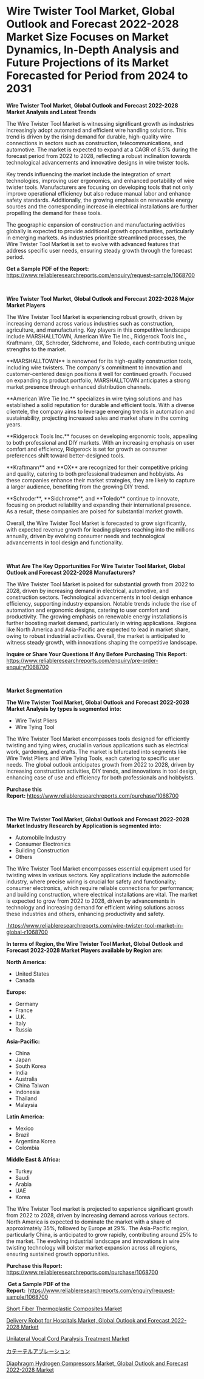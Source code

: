 <p><h1>Wire Twister Tool Market, Global Outlook and Forecast 2022-2028 Market Size Focuses on Market Dynamics, In-Depth Analysis and Future Projections of its Market Forecasted for Period from 2024 to 2031</h1></p><p><strong>Wire Twister Tool Market, Global Outlook and Forecast 2022-2028 Market Analysis and Latest Trends</strong></p>
<p><p>The Wire Twister Tool Market is witnessing significant growth as industries increasingly adopt automated and efficient wire handling solutions. This trend is driven by the rising demand for durable, high-quality wire connections in sectors such as construction, telecommunications, and automotive. The market is expected to expand at a CAGR of 8.5% during the forecast period from 2022 to 2028, reflecting a robust inclination towards technological advancements and innovative designs in wire twister tools.</p><p>Key trends influencing the market include the integration of smart technologies, improving user ergonomics, and enhanced portability of wire twister tools. Manufacturers are focusing on developing tools that not only improve operational efficiency but also reduce manual labor and enhance safety standards. Additionally, the growing emphasis on renewable energy sources and the corresponding increase in electrical installations are further propelling the demand for these tools.</p><p>The geographic expansion of construction and manufacturing activities globally is expected to provide additional growth opportunities, particularly in emerging markets. As industries prioritize streamlined processes, the Wire Twister Tool Market is set to evolve with advanced features that address specific user needs, ensuring steady growth through the forecast period.</p></p>
<p><strong>Get a Sample PDF of the Report:&nbsp;</strong> <a href="https://www.reliableresearchreports.com/enquiry/request-sample/1068700">https://www.reliableresearchreports.com/enquiry/request-sample/1068700</a></p>
<p>&nbsp;</p>
<p><strong>Wire Twister Tool Market, Global Outlook and Forecast 2022-2028 Major Market Players</strong></p>
<p><p>The Wire Twister Tool Market is experiencing robust growth, driven by increasing demand across various industries such as construction, agriculture, and manufacturing. Key players in this competitive landscape include MARSHALLTOWN, American Wire Tie Inc., Ridgerock Tools Inc., Kraftmann, OX, Schroder, Sidchrome, and Toledo, each contributing unique strengths to the market.</p><p>**MARSHALLTOWN** is renowned for its high-quality construction tools, including wire twisters. The company's commitment to innovation and customer-centered design positions it well for continued growth. Focused on expanding its product portfolio, MARSHALLTOWN anticipates a strong market presence through enhanced distribution channels.</p><p>**American Wire Tie Inc.** specializes in wire tying solutions and has established a solid reputation for durable and efficient tools. With a diverse clientele, the company aims to leverage emerging trends in automation and sustainability, projecting increased sales and market share in the coming years.</p><p>**Ridgerock Tools Inc.** focuses on developing ergonomic tools, appealing to both professional and DIY markets. With an increasing emphasis on user comfort and efficiency, Ridgerock is set for growth as consumer preferences shift toward better-designed tools.</p><p>**Kraftmann** and **OX** are recognized for their competitive pricing and quality, catering to both professional tradesmen and hobbyists. As these companies enhance their market strategies, they are likely to capture a larger audience, benefiting from the growing DIY trend.</p><p>**Schroder**, **Sidchrome**, and **Toledo** continue to innovate, focusing on product reliability and expanding their international presence. As a result, these companies are poised for substantial market growth.</p><p>Overall, the Wire Twister Tool Market is forecasted to grow significantly, with expected revenue growth for leading players reaching into the millions annually, driven by evolving consumer needs and technological advancements in tool design and functionality.</p></p>
<p>&nbsp;</p>
<p><strong>What Are The Key Opportunities For Wire Twister Tool Market, Global Outlook and Forecast 2022-2028 Manufacturers?</strong></p>
<p><p>The Wire Twister Tool Market is poised for substantial growth from 2022 to 2028, driven by increasing demand in electrical, automotive, and construction sectors. Technological advancements in tool design enhance efficiency, supporting industry expansion. Notable trends include the rise of automation and ergonomic designs, catering to user comfort and productivity. The growing emphasis on renewable energy installations is further boosting market demand, particularly in wiring applications. Regions like North America and Asia-Pacific are expected to lead in market share, owing to robust industrial activities. Overall, the market is anticipated to witness steady growth, with innovations shaping the competitive landscape.</p></p>
<p><strong>Inquire or Share Your Questions If Any Before Purchasing This Report:</strong> <a href="https://www.reliableresearchreports.com/enquiry/pre-order-enquiry/1068700">https://www.reliableresearchreports.com/enquiry/pre-order-enquiry/1068700</a></p>
<p>&nbsp;</p>
<p><strong>Market Segmentation</strong></p>
<p><strong>The Wire Twister Tool Market, Global Outlook and Forecast 2022-2028 Market Analysis by types is segmented into:</strong></p>
<p><ul><li>Wire Twist Pliers</li><li>Wire Tying Tool</li></ul></p>
<p><p>The Wire Twister Tool Market encompasses tools designed for efficiently twisting and tying wires, crucial in various applications such as electrical work, gardening, and crafts. The market is bifurcated into segments like Wire Twist Pliers and Wire Tying Tools, each catering to specific user needs. The global outlook anticipates growth from 2022 to 2028, driven by increasing construction activities, DIY trends, and innovations in tool design, enhancing ease of use and efficiency for both professionals and hobbyists.</p></p>
<p><strong>Purchase this Report:&nbsp;</strong><a href="https://www.reliableresearchreports.com/purchase/1068700">https://www.reliableresearchreports.com/purchase/1068700</a></p>
<p>&nbsp;</p>
<p><strong>The Wire Twister Tool Market, Global Outlook and Forecast 2022-2028 Market Industry Research by Application is segmented into:</strong></p>
<p><ul><li>Automobile Industry</li><li>Consumer Electronics</li><li>Building Construction</li><li>Others</li></ul></p>
<p><p>The Wire Twister Tool Market encompasses essential equipment used for twisting wires in various sectors. Key applications include the automobile industry, where precise wiring is crucial for safety and functionality; consumer electronics, which require reliable connections for performance; and building construction, where electrical installations are vital. The market is expected to grow from 2022 to 2028, driven by advancements in technology and increasing demand for efficient wiring solutions across these industries and others, enhancing productivity and safety.</p></p>
<p><a href="https://www.reliableresearchreports.com/wire-twister-tool-market-in-global-r1068700">&nbsp;https://www.reliableresearchreports.com/wire-twister-tool-market-in-global-r1068700</a></p>
<p><strong>In terms of Region, the Wire Twister Tool Market, Global Outlook and Forecast 2022-2028 Market Players available by Region are:</strong></p>
<p>
    <p> <strong> North America: </strong>
        <ul>
            <li>United States</li>
            <li>Canada</li>
        </ul>
        </p> 
    <p> <strong> Europe: </strong>
        <ul>
            <li>Germany</li>
            <li>France</li>
            <li>U.K.</li>
            <li>Italy</li>
            <li>Russia</li>
        </ul>
        </p> 
    <p> <strong> Asia-Pacific: </strong>
        <ul>
            <li>China</li>
            <li>Japan</li>
            <li>South Korea</li>
            <li>India</li>
            <li>Australia</li>
            <li>China Taiwan</li>
            <li>Indonesia</li>
            <li>Thailand</li>
            <li>Malaysia</li>
        </ul>
        </p> 
    <p> <strong> Latin America: </strong>
        <ul>
            <li>Mexico</li>
            <li>Brazil</li>
            <li>Argentina Korea</li>
            <li>Colombia</li>
        </ul>
        </p> 
    <p> <strong> Middle East & Africa: </strong>
        <ul>
            <li>Turkey</li>
            <li>Saudi</li>
            <li>Arabia</li>
            <li>UAE</li>
            <li>Korea</li>
        </ul>
    </p>
    </p>
<p><p>The Wire Twister Tool market is projected to experience significant growth from 2022 to 2028, driven by increasing demand across various sectors. North America is expected to dominate the market with a share of approximately 35%, followed by Europe at 29%. The Asia-Pacific region, particularly China, is anticipated to grow rapidly, contributing around 25% to the market. The evolving industrial landscape and innovations in wire twisting technology will bolster market expansion across all regions, ensuring sustained growth opportunities.</p></p>
<p><strong>Purchase this Report: </strong><a href="https://www.reliableresearchreports.com/purchase/1068700">https://www.reliableresearchreports.com/purchase/1068700</a></p>
<p>&nbsp;<strong>Get a Sample PDF of the Report:&nbsp;&nbsp;</strong><a href="https://www.reliableresearchreports.com/enquiry/request-sample/1068700">https://www.reliableresearchreports.com/enquiry/request-sample/1068700</a></p>
<p><strong></strong></p>
<p><p><a href="https://issuu.com/reportprime-2/docs/short-fiber-thermoplastic-composite_48b3411e081060">Short Fiber Thermoplastic Composites Market</a></p><p><a href="https://github.com/rahu1506/Market-Research-Report-List-5/blob/main/delivery-robot-for-hospitals-market-global-outlook-and-forecast-2022-2028-market.md">Delivery Robot for Hospitals Market, Global Outlook and Forecast 2022-2028 Market</a></p><p><a href="https://www.linkedin.com/pulse/strategic-insights-global-unilateral-vocal-cord-paralysis-treatment-tgxaf?trackingId=hYWTX7UwQja9cvDuQHiCRw%3D%3D">Unilateral Vocal Cord Paralysis Treatment Market</a></p><p><a href="https://medium.com/@evekerluke2023/%E3%82%B0%E3%83%AD%E3%83%BC%E3%83%90%E3%83%AB%E3%82%AB%E3%83%86%E3%83%BC%E3%83%86%E3%83%AB%E3%82%A2%E3%83%96%E3%83%AC%E3%83%BC%E3%82%B7%E3%83%A7%E3%83%B3%E5%B8%82%E5%A0%B4%E3%82%BB%E3%82%AF%E3%82%BF%E3%83%BC-%E3%82%BF%E3%82%A4%E3%83%97-%E3%82%A2%E3%83%97%E3%83%AA%E3%82%B1%E3%83%BC%E3%82%B7%E3%83%A7%E3%83%B3-%E5%B8%82%E5%A0%B4%E3%83%97%E3%83%AC%E3%83%BC%E3%83%A4%E3%83%BC%E3%81%AE%E6%88%A6%E7%95%A5-%E5%9C%B0%E5%9F%9F%E5%88%A5%E6%88%90%E9%95%B7%E3%81%AE%E6%B4%9E%E5%AF%9F-%E3%81%8A%E3%82%88%E3%81%B3%E5%B0%86%E6%9D%A5%E3%81%AE%E4%BA%88%E6%B8%AC-2024%E5%B9%B4-2031%E5%B9%B4-8977e522b259">カテーテルアブレーション</a></p><p><a href="https://github.com/FassouRP/Market-Research-Report-List-6/blob/main/diaphragm-hydrogen-compressors-market-global-outlook-and-forecast-2022-2028-market.md">Diaphragm Hydrogen Compressors Market, Global Outlook and Forecast 2022-2028 Market</a></p></p>